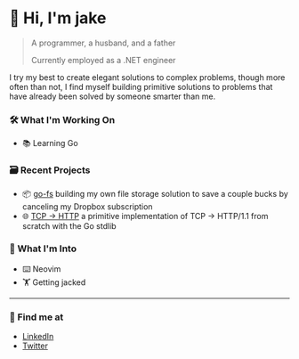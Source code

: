 # 👋 Hi, I'm jake

> A programmer, a husband, and a father
>
> Currently employed as a .NET engineer

I try my best to create elegant solutions to complex problems, though more often than not, I find myself building primitive solutions to problems that have already been solved by someone smarter than me.

### 🛠️ What I'm Working On
- 📚 Learning Go
  
### 🗃️ Recent Projects
- 📦 [go-fs](https://github.com/portbound/go-fs) building my own file storage solution to save a couple bucks by canceling my Dropbox subscription
- 🌐 [TCP -> HTTP](https://github.com/portbound/tcp-to-http) a primitive implementation of TCP -> HTTP/1.1 from scratch with the Go stdlib

### 💭 What I'm Into
- ⌨️ Neovim
- 🏋️ Getting jacked

--- 

### 🌱 Find me at

- [LinkedIn](https://www.linkedin.com/in/jake-levy)
- [Twitter](https://x.com/port_bound)
